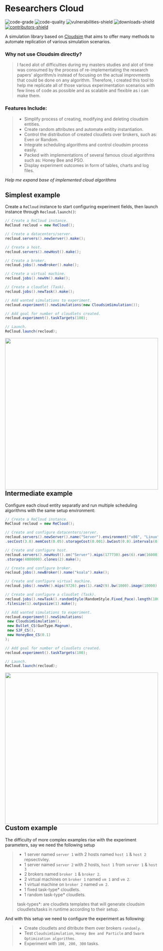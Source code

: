 <!-- 
Useful links
code inspector          | https://code-inspector.com 
create shields          | https://shields.io
markdown ref style      | https://markdownguide.org/basic-syntax/#reference-style-links 
-->

<!-- variable definition -->
<!-- shields -->
[contributors-shield]: https://img.shields.io/github/contributors/cypherskar/ReCLoud?style=flat-square
[contributors-url]: https://github.com/cypherskar/ReCloud/graphs/contributors
[downloads-shield]: https://img.shields.io/github/downloads/cypherskar/ReCloud/total?style=flat-square
[vulnerabilities-shield]: https://img.shields.io/snyk/vulnerabilities/github/cypherskar/recloud?style=flat-square
[code-grade]: https://www.code-inspector.com/project/24753/status/svg
[code-quality]: https://www.code-inspector.com/project/24753/score/svg
<!-- references -->
[Cloudsim]: https://github.com/Cloudslab/cloudsim/tree/cloudsim-4.0


<!-- entry -->
# Researchers Cloud 
![code-grade]
![code-quality]
![vulnerabilities-shield]
![downloads-shield]
[![contributors-shield]][contributors-url]

<!-- description -->
A simulation library based on [Cloudsim] that aims to offer many methods to automate replication of various simulation scenarios.

### Why not use Cloudsim directly?
> I faced alot of difficulties during my masters studies and alot of time was consumed by the process of re-implementating the research papers' algorithm/s instead of focusing on the actual improvments that could be done on any algorithm. Therefore, i created this tool to help me replicate all of those various experimentation scenarios with few lines of code as possible and as scalable and flexible as i can make them.

### Features Include:
> - Simplify process of creating, modifying and deleting cloudsim entities.
> - Create random attributes and automate enitity instantiation.
> - Control the distribution of created cloudlets over brokers, such as: Even or Random.
> - Integrate scheduling algorithms and control cloudsim process easily.
> - Packed with implementations of several famous cloud algorithms such as: Honey Bee and PSO.
> - Display experiment outcomes in form of tables, charts and log files.

_Help me expand base of implemented cloud algorithms_

## Simplest example
Create a `ReCloud` instance to start configuring experiment fields, then launch instance through `Recloud.launch()`:
```java
// Create a ReCloud instance.
ReCloud recloud = new ReCloud();

// Create a datacenters/server.
recloud.servers().newServer().make();

// Create a host.
recloud.servers().newHost().make();

// Create a broker.
recloud.jobs().newBroker().make();

// Create a virtual machine.
recloud.jobs().newVm().make();

// Create a cloudlet (Task).
recloud.jobs().newTask().make();

// Add wanted simulations to experiment.
recloud.experiment().newSimulations(new CloudsimSimulation());

// Add goal for number of cloudlets created.
recloud.experiment().taskTargets(100);

// Launch.
ReCloud.launch(recloud);
```
<img style="float: right;" height="500" width="100%" src="https://user-images.githubusercontent.com/72963129/124991815-d1faac00-e04a-11eb-9273-094d708f80b3.gif">

## Intermediate example
Configure each cloud entity separatly and run multiple scheduling algorithms with the same setup environment:
```java
// Create a ReCloud instance.
ReCloud recloud = new ReCloud();

// Create and configure datacenters/server.
recloud.servers().newServer().name("Server").environment("x86", "Linux", "Xen").timeZone(10.0)
.secCost(3.0).memCost(0.05).storageCost(0.001).bwCost(0.0).intervals(0).clones(1).make();

// Create and configure host.
recloud.servers().newHost().on("Server").mips(177730).pes(6).ram(16000).bw(15000)
.storage(4000000).clones(2).make();

// Create and configure broker.
recloud.jobs().newBroker().name("koala").make();

// Create and configure virtual machine.
recloud.jobs().newVm().mips(9726).pes(1).ram2(9).bw(1000).image(10000).vmm("Xen").clones(5).make();

// Create and configure a cloudlet (Task).
recloud.jobs().newTask().randomStyle(RandomStyle.Fixed_Pace).length(10000, 20000).pes(1)
.filesize(1).outpusize(1).make();

// Add wanted simulations to experiment.
recloud.experiment().newSimulations(
 new CloudsimSimulation(), 
 new Bullet_CS(GunType.Magnum),
 new SJF_CS(), 
 new HoneyBee_CS(0.1)
);

// Add goal for number of cloudlets created.
recloud.experiment().taskTargets(100);

// Launch.
ReCloud.launch(recloud);
```
<img style="float: right;" height="500" width="100%" src="https://user-images.githubusercontent.com/72963129/124992936-526ddc80-e04c-11eb-8c3a-0cd15a8f1c86.gif">

## Custom example
The difficulty of more complex examples rise with the experiment parameters, 
say we need the following setup
> - 1 server named `server 1` with 2 hosts named `host 1` & `host 2` repsectivley.
> - 1 server named `server 2` with 2 hosts, `host 1` from `server 1` & `host 3`
> - 2 brokers named `broker 1` & `broker 2`.
> - 2 virtual machines on `broker 1` named `vm 1` and `vm 2`.
> - 1 virtual machine on `broker 2` named `vm 2`.
> - 1 fixed task-type* cloudlets.
> - 1 random task-type* cloudlets.
> 
> task-types*: are cloudlets templates that will generate cloudsim cloudlets/tasks in runtime according to their setup.
> 
And with this setup we need to configure the experiment as following:
> - Create cloudlets and ditribute them over brokers `randomly`.
> - Test `CloudsimSimulation`, `Honey Bee and Particle` and `Swarm Optimization algorithms`.
> - Experiment with `100, 200, 300` tasks.


